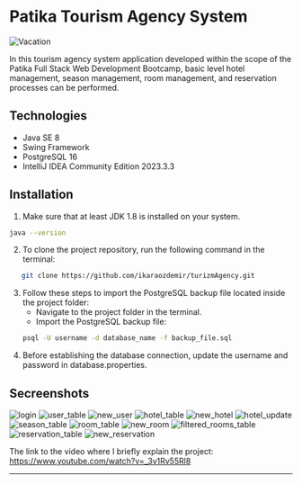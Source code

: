 # Patika Tourism Agency System

![Vacation](secreenshots/vacation.jpg)

In this tourism agency system application developed within the scope of the Patika Full Stack Web Development Bootcamp, basic level hotel management, season management, room management, and reservation processes can be performed.
## Technologies
* Java SE 8
* Swing Framework
* PostgreSQL 16
* IntelliJ IDEA Community Edition 2023.3.3 

## Installation

1. Make sure that at least JDK 1.8 is installed on your system.
```bash
java --version
```
2. To clone the project repository, run the following command in the terminal:
```bash
   git clone https://github.com/ikaraozdemir/turizmAgency.git
   ```
3. Follow these steps to import the PostgreSQL backup file located inside the project folder:
   *  Navigate to the project folder in the terminal.
   * Import the PostgreSQL backup file:
   ```bash
   psql -U username -d database_name -f backup_file.sql
   ```
4. Before establishing the database connection, update the username and password in database.properties.

## Secreenshots
![login](secreenshots/login.png) ![user_table](secreenshots/userView.png)
![new_user](secreenshots/addNewUser.png) ![hotel_table](secreenshots/hotelTable.png)
![new_hotel](secreenshots/hotelAdd.png) ![hotel_update](secreenshots/hotelUpdate.png)
![season_table](secreenshots/seasonTable.png) ![room_table](secreenshots/roomTable.png) 
![new_room](secreenshots/roomAdd.png) ![filtered_rooms_table](secreenshots/filteredRoomsTable.png)
![reservation_table](secreenshots/reservationTable.png) ![new_reservation](secreenshots/reservationAdd.png)


The link to the video where I briefly explain the project: https://www.youtube.com/watch?v=_3v1Rv55Rl8

------------------------------------------------------------------------------------------------------
